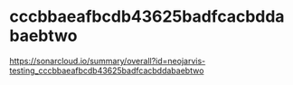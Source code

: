 # cccbbaeafbcdb43625badfcacbddabaebtwo
https://sonarcloud.io/summary/overall?id=neojarvis-testing_cccbbaeafbcdb43625badfcacbddabaebtwo
